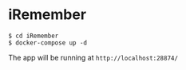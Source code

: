 # iRemember

````
$ cd iRemember
$ docker-compose up -d
````

The app will be running at ````http://localhost:28874/````